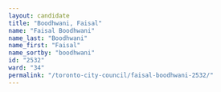 ```yaml
---
layout: candidate
title: "Boodhwani, Faisal"
name: "Faisal Boodhwani"
name_last: "Boodhwani"
name_first: "Faisal"
name_sortby: "boodhwani"
id: "2532"
ward: "34"
permalink: "/toronto-city-council/faisal-boodhwani-2532/"
---
```

